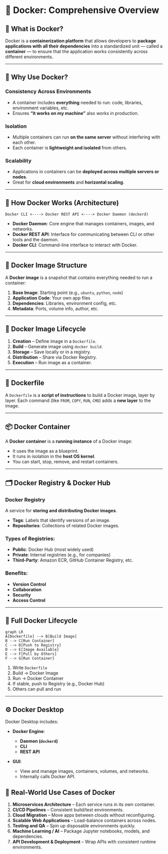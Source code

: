 # 🐳 Docker: Comprehensive Overview

## 🧱 What is Docker?

Docker is a **containerization platform** that allows developers to **package applications with all their dependencies** into a standardized unit — called a **container** — to ensure that the application works consistently across different environments.

---

## 🚀 Why Use Docker?

### Consistency Across Environments

* A container includes **everything** needed to run: code, libraries, environment variables, etc.
* Ensures **“it works on my machine”** also works in production.

### Isolation

* Multiple containers can run **on the same server** without interfering with each other.
* Each container is **lightweight and isolated** from others.

### Scalability

* Applications in containers can be **deployed across multiple servers or nodes**.
* Great for **cloud environments** and **horizontal scaling**.

---

## 🔧 How Docker Works (Architecture)

```
Docker CLI <----> Docker REST API <----> Docker Daemon (dockerd)
```

* **Docker Daemon**: Core engine that manages containers, images, and networks.
* **Docker REST API**: Interface for communicating between CLI or other tools and the daemon.
* **Docker CLI**: Command-line interface to interact with Docker.

---

## 🧩 Docker Image Structure

A **Docker image** is a snapshot that contains everything needed to run a container:

1. **Base Image**: Starting point (e.g., `ubuntu`, `python`, `node`)
2. **Application Code**: Your own app files
3. **Dependencies**: Libraries, environment config, etc.
4. **Metadata**: Ports, volume info, author, etc.

---

## 🔄 Docker Image Lifecycle

1. **Creation** – Define image in a `Dockerfile`.
2. **Build** – Generate image using `docker build`.
3. **Storage** – Save locally or in a registry.
4. **Distribution** – Share via Docker Registry.
5. **Execution** – Run image as a container.

---

## 📄 Dockerfile

A `Dockerfile` is a **script of instructions** to build a Docker image, layer by layer.
Each command (like `FROM`, `COPY`, `RUN`, `CMD`) adds a **new layer** to the image.

---

## 📦 Docker Container

A **Docker container** is a **running instance** of a Docker image:

* It uses the image as a blueprint.
* It runs in isolation in the **host OS kernel**.
* You can start, stop, remove, and restart containers.

---

## 🗂️ Docker Registry & Docker Hub

### Docker Registry

A service for **storing and distributing Docker images**.

* **Tags**: Labels that identify versions of an image.
* **Repositories**: Collections of related Docker images.

### Types of Registries:

* **Public**: Docker Hub (most widely used)
* **Private**: Internal registries (e.g., for companies)
* **Third-Party**: Amazon ECR, GitHub Container Registry, etc.

### Benefits:

* **Version Control**
* **Collaboration**
* **Security**
* **Access Control**

---

## 🔁 Full Docker Lifecycle

```mermaid
graph LR
A[Dockerfile] --> B[Build Image]
B --> C[Run Container]
C --> D[Push to Registry]
D --> E[Image Available]
E --> F[Pull by Others]
F --> G[Run Container]
```

1. Write `Dockerfile`
2. Build → Docker Image
3. Run → Docker Container
4. If stable, push to Registry (e.g., Docker Hub)
5. Others can pull and run

---

## ⚙️ Docker Desktop

Docker Desktop includes:

* **Docker Engine**:

  * **Daemon (`dockerd`)**
  * **CLI**
  * **REST API**

* **GUI**:

  * View and manage images, containers, volumes, and networks.
  * Internally calls Docker API.


## 🧠 Real-World Use Cases of Docker

1. **Microservices Architecture** – Each service runs in its own container.
2. **CI/CD Pipelines** – Consistent build/test environments.
3. **Cloud Migration** – Move apps between clouds without reconfiguring.
4. **Scalable Web Applications** – Load-balance containers across nodes.
5. **Testing and QA** – Spin up disposable environments quickly.
6. **Machine Learning / AI** – Package Jupyter notebooks, models, and dependencies.
7. **API Development & Deployment** – Wrap APIs with consistent runtime environments.